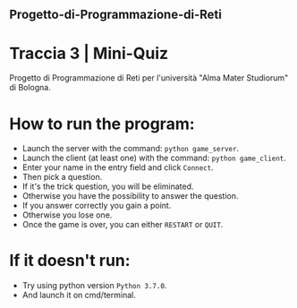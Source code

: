 ## Progetto-di-Programmazione-di-Reti
# Traccia 3 | Mini-Quiz

Progetto di Programmazione di Reti per l'università "Alma Mater Studiorum" di Bologna.

# How to run the program:
- Launch the server with the command: `python game_server`.
- Launch the client (at least one) with the command: `python game_client`.
- Enter your name in the entry field and click `Connect`.
- Then pick a question.
- If it's the trick question, you will be eliminated.
- Otherwise you have the possibility to answer the question.
- If you answer correctly you gain a point.
- Otherwise you lose one.
- Once the game is over, you can either `RESTART` or `QUIT`.

# If it doesn't run:
- Try using python version `Python 3.7.0`.
- And launch it on cmd/terminal.
